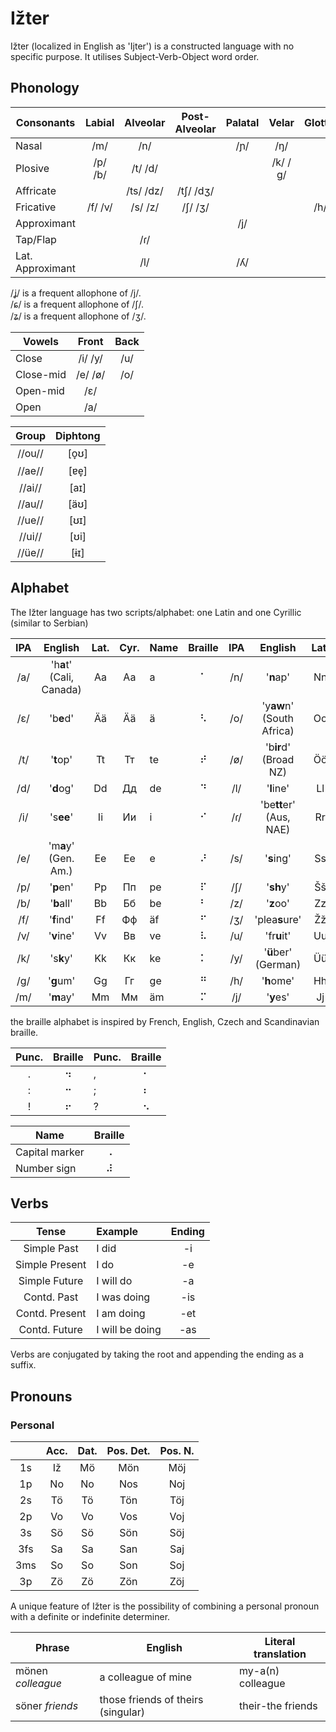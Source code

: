 # Ižter

Ižter (localized in English as 'Ijter') is a constructed language with no specific purpose.
It utilises Subject-Verb-Object word order.
## Phonology

| Consonants | Labial | Alveolar | Post-Alveolar | Palatal | Velar | Glottal |
| --- |:---:|:---:|:---:|:---:|:---:|:---:|
| Nasal            | /m/     | /n/       |           | /ɲ/ | /ŋ/     |     |
| Plosive          | /p/ /b/ | /t/ /d/   |           |     | /k/ /ɡ/ |     |
| Affricate        |         | /ts/ /dz/ | /tʃ/ /dʒ/ |     |         |     |
| Fricative        | /f/ /v/ | /s/ /z/   | /ʃ/ /ʒ/   |     |         | /h/ |
| Approximant      |         |           |           | /j/ |         |     |
| Tap/Flap         |         | /ɾ/       |           |     |         |     |
| Lat. Approximant |         | /l/       |           | /ʎ/ |         |     |

/ʝ/ is a frequent allophone of /j/.  
/ɕ/ is a frequent allophone of /ʃ/.  
/ʑ/ is a frequent allophone of /ʒ/.

| Vowels    | Front   | Back |
| ---       |:---:    |:---:|
| Close     | /i/ /y/ | /u/ |
| Close-mid | /e/ /ø/ | /o/ |
| Open-mid  | /ɛ/     |     |
| Open      | /a/     |     |

| Group  | Diphtong |
|:---:   |:---: |
| //ou// | \[o̞ʊ] |
| //ae// | [ɐe̞] |
| //ai// | [aɪ] |
| //au// | [äʊ] |
| //ue// | [ʊɪ] |
| //ui// | [ʊi] |
| //üe// | [ɨɪ] |

## Alphabet
The Ižter language has two scripts/alphabet: one Latin and one Cyrillic (similar to Serbian)

| IPA | English | Lat. | Cyr. | Name | Braille | IPA | English | Lat. | Cyr. | Name | Braille |
|:---:|:-------:|:-----:|:--------:|:---- |:-------:|:---:|:-------:|:-----:|:--------:|:---- |:-------:|
| /a/ | 'h**a**t' (Cali, Canada) | Aa | Аа | a  | ⠁ | /n/ | '**n**ap'                 | Nn | Нн | än | ⠝ |
| /ɛ/ | 'b**e**d'                | Ää | Ӓӓ | ä  | ⠣ | /o/ | 'y**aw**n' (South Africa) | Oo | Оо | o  | ⠕ |
| /t/ | '**t**op'                | Tt | Тт | te | ⠞ | /ø/ | 'b**ir**d' (Broad NZ)     | Öö | Ӧӧ | ö  | ⠪ |
| /d/ | '**d**og'                | Dd | Дд | de | ⠙ | /l/ | '**l**ine'                | Ll | Лл | äl | ⠇ |
| /i/ | 's**ee**'                | Ii | Ии | i  | ⠊ | /ɾ/ | 'be**tt**er' (Aus, NAE)   | Rr | Рр | är | ⠗ |
| /e/ | 'm**a**y' (Gen. Am.)     | Ee | Ее | e  | ⠜ | /s/ | '**s**ing'                | Ss | Сс | äs | ⠎ |
| /p/ | '**p**en'                | Pp | Пп | pe | ⠏ | /ʃ/ | '**sh**y'                 | Šš | Шш | äš | ⠱ |
| /b/ | '**b**all'               | Bb | Бб | be | ⠃ | /z/ | '**z**oo'                 | Zz | Зз | ze | ⠵ |
| /f/ | '**f**ind'               | Ff | Фф | äf | ⠋ | /ʒ/ | 'plea**s**ure'            | Žž | Жж | že | ⠮ |
| /v/ | '**v**ine'               | Vv | Вв | ve | ⠧ | /u/ | 'fr**u**it'               | Uu | Уу | u  | ⠥ |
| /k/ | 's**k**y'                | Kk | Кк | ke | ⠅ | /y/ | '**ü**ber' (German)       | Üü | Ӱӱ | ü  | ⠽ |
| /g/ | '**g**um'                | Gg | Гг | ge | ⠛ | /h/ | '**h**ome'                | Hh | Һһ | he | ⠓ |
| /m/ | '**m**ay'                | Mm | Мм | äm | ⠍ | /j/ | '**y**es'                 | Jj | Јј | je | ⠚ |

the braille alphabet is inspired by French, English, Czech and Scandinavian braille.

| Punc. | Braille | Punc. | Braille |
|:-----:|:-------:|:------|:-------:|
| .     | ⠲       | ,     | ⠂       |
| :     | ⠒       | ;     | ⠆       |
| !     | ⠖       | ?     | ⠢       |

| Name     | Braille |
| ---  |:---:|
| Capital marker | ⠠ |
| Number sign    | ⠼ |

## Verbs

| Tense          | Example         | Ending |
|:---:           |:---             |:---:   |
| Simple Past    | I did           | -i     |
| Simple Present | I do            | -e     |
| Simple Future  | I will do       | -a     |
| Contd. Past    | I was doing     | -is    |
| Contd. Present | I am doing      | -et    |
| Contd. Future  | I will be doing | -as    |

Verbs are conjugated by taking the root and appending the ending as a suffix.

## Pronouns

### Personal

|     | Acc. | Dat. | Pos. Det. | Pos. N. |
|:---:|:---: |:---: |:---: |:---:|
| 1s  | Iž | Mö | Mön | Möj |
| 1p  | No | No | Nos | Noj |
| 2s  | Tö | Tö | Tön | Töj |
| 2p  | Vo | Vo | Vos | Voj |
| 3s  | Sö | Sö | Sön | Söj |
| 3fs | Sa | Sa | San | Saj |
| 3ms | So | So | Son | Soj |
| 3p  | Zö | Zö | Zön | Zöj |

A unique feature of Ižter is the possibility of combining a personal pronoun with a definite or indefinite determiner.

| Phrase | English | Literal translation |
| --- | --- | --- |
| mönen _colleague_ | a colleague of mine                | my-a(n) colleague |
| söner _friends_   | those friends of theirs (singular) | their-the friends |
